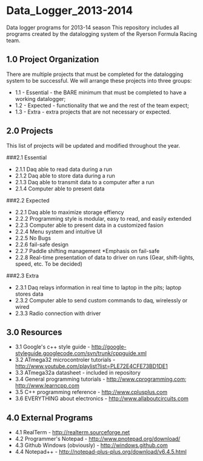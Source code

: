 Data_Logger_2013-2014
=====================

Data logger programs for 2013-14 season
This repository includes all programs created by the datalogging system of the Ryerson Formula Racing team.

1.0 Project Organization
------------------------

There are multiple projects that must be completed for the datalogging system to be successful. We will arrange these projects into three groups:

- 1.1 - Essential - the BARE minimum that must be completed to have a working datalogger;
- 1.2 - Expected  - functionality that we and the rest of the team expect;
- 1.3 - Extra     - extra projects that are not necessary or expected.

2.0 Projects
------------

This list of projects will be updated and modified throughout the year.

###2.1 Essential
  - 2.1.1 Daq able to read data during a run
  - 2.1.2 Daq able to store data during a run
  - 2.1.3 Daq able to transmit data to a computer after a run
  - 2.1.4 Computer able to present data

###2.2 Expected
  - 2.2.1 Daq able to maximize storage effiency
  - 2.2.2 Programming style is modular, easy to read, and easily extended
  - 2.2.3 Computer able to present data in a customized fasion
  - 2.2.4 Menu system and intuitive UI
  - 2.2.5 No Bugs
  - 2.2.6 fail-safe design
  - 2.2.7 Paddle shifting management *Emphasis on fail-safe
  - 2.2.8 Real-time presentation of data to driver on runs (Gear, shift-lights, speed, etc. To be decided)

###2.3 Extra
  - 2.3.1 Daq relays information in real time to laptop in the pits; laptop stores data
  - 2.3.2 Computer able to send custom commands to daq, wirelessly or wired
  - 2.3.3 Radio connection with driver

3.0 Resources
-------------

- 3.1 Google's c++ style guide - http://google-styleguide.googlecode.com/svn/trunk/cppguide.xml
- 3.2 ATmega32 microcontroler tutorials - http://www.youtube.com/playlist?list=PLE72E4CFE73BD1DE1
- 3.3 ATmega32a datasheet - included in repository
- 3.4 General programming tutorials - http://www.cprogramming.com; http://www.learncpp.com
- 3.5 C++ programming reference - http://www.cplusplus.com
- 3.6 EVERYTHING about electronics - http://www.allaboutcircuits.com

4.0 External Programs
---------------------

- 4.1 RealTerm - http://realterm.sourceforge.net
- 4.2 Programmer's Notepad - http://www.pnotepad.org/download/
- 4.3 Github Windows (obviously) - http://windows.github.com
- 4.4 Notepad++ - http://notepad-plus-plus.org/download/v6.4.5.html
